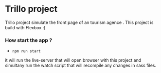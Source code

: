 # Trillo project

Trillo project simulate the front page of an tourism agence .
This project is build with Flexbox :) 


### How start the app ? 

 - ```npm run start ```

it will run the live-server that will open browser with this project and simultany run the watch script that will recompile any changes in sass files.
